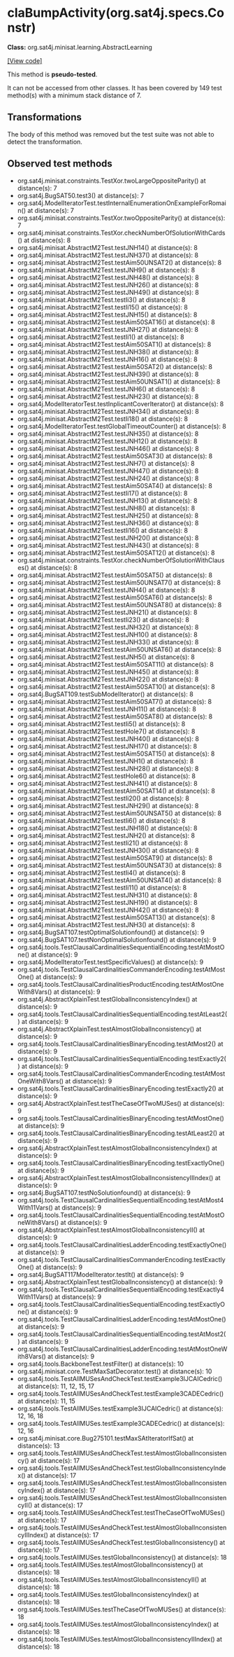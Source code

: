 # claBumpActivity(org.sat4j.specs.Constr)

**Class:** org.sat4j.minisat.learning.AbstractLearning

[[View code]](https://gitlab.ow2.org/sat4j/sat4j/blob/09e9173e400ea6c1794354ca54c36607c53391ff/org.sat4j.core/src/main/java//org/sat4j/minisat/learning/AbstractLearning.java#L68)

This method is **pseudo-tested**.


It can not be accessed from other classes. 
It has been covered by 149 test method(s) with a minimum stack distance of 7.

## Transformations

The body of this method was removed but the test suite was not able to detect the transformation.



## Observed test methods

* org.sat4j.minisat.constraints.TestXor.twoLargeOppositeParity() at distance(s): 7
* org.sat4j.BugSAT50.test3() at distance(s): 7
* org.sat4j.ModelIteratorTest.testInternalEnumerationOnExampleForRomain() at distance(s): 7
* org.sat4j.minisat.constraints.TestXor.twoOppositeParity() at distance(s): 7
* org.sat4j.minisat.constraints.TestXor.checkNumberOfSolutionWithCards() at distance(s): 8
* org.sat4j.minisat.AbstractM2Test.testJNH14() at distance(s): 8
* org.sat4j.minisat.AbstractM2Test.testJNH37() at distance(s): 8
* org.sat4j.minisat.AbstractM2Test.testAim50UNSAT2() at distance(s): 8
* org.sat4j.minisat.AbstractM2Test.testJNH9() at distance(s): 8
* org.sat4j.minisat.AbstractM2Test.testJNH48() at distance(s): 8
* org.sat4j.minisat.AbstractM2Test.testJNH26() at distance(s): 8
* org.sat4j.minisat.AbstractM2Test.testJNH49() at distance(s): 8
* org.sat4j.minisat.AbstractM2Test.testIi3() at distance(s): 8
* org.sat4j.minisat.AbstractM2Test.testIi15() at distance(s): 8
* org.sat4j.minisat.AbstractM2Test.testJNH15() at distance(s): 8
* org.sat4j.minisat.AbstractM2Test.testAim50SAT16() at distance(s): 8
* org.sat4j.minisat.AbstractM2Test.testJNH27() at distance(s): 8
* org.sat4j.minisat.AbstractM2Test.testIi1() at distance(s): 8
* org.sat4j.minisat.AbstractM2Test.testAim50SAT1() at distance(s): 8
* org.sat4j.minisat.AbstractM2Test.testJNH38() at distance(s): 8
* org.sat4j.minisat.AbstractM2Test.testJNH16() at distance(s): 8
* org.sat4j.minisat.AbstractM2Test.testAim50SAT2() at distance(s): 8
* org.sat4j.minisat.AbstractM2Test.testJNH39() at distance(s): 8
* org.sat4j.minisat.AbstractM2Test.testAim50UNSAT1() at distance(s): 8
* org.sat4j.minisat.AbstractM2Test.testJNH6() at distance(s): 8
* org.sat4j.minisat.AbstractM2Test.testJNH23() at distance(s): 8
* org.sat4j.ModelIteratorTest.testInplicantCoverIterator() at distance(s): 8
* org.sat4j.minisat.AbstractM2Test.testJNH34() at distance(s): 8
* org.sat4j.minisat.AbstractM2Test.testIi18() at distance(s): 8
* org.sat4j.ModelIteratorTest.testGlobalTimeoutCounter() at distance(s): 8
* org.sat4j.minisat.AbstractM2Test.testJNH35() at distance(s): 8
* org.sat4j.minisat.AbstractM2Test.testJNH12() at distance(s): 8
* org.sat4j.minisat.AbstractM2Test.testJNH46() at distance(s): 8
* org.sat4j.minisat.AbstractM2Test.testAim50SAT3() at distance(s): 8
* org.sat4j.minisat.AbstractM2Test.testJNH7() at distance(s): 8
* org.sat4j.minisat.AbstractM2Test.testJNH47() at distance(s): 8
* org.sat4j.minisat.AbstractM2Test.testJNH24() at distance(s): 8
* org.sat4j.minisat.AbstractM2Test.testAim50SAT4() at distance(s): 8
* org.sat4j.minisat.AbstractM2Test.testIi17() at distance(s): 8
* org.sat4j.minisat.AbstractM2Test.testJNH13() at distance(s): 8
* org.sat4j.minisat.AbstractM2Test.testJNH8() at distance(s): 8
* org.sat4j.minisat.AbstractM2Test.testJNH25() at distance(s): 8
* org.sat4j.minisat.AbstractM2Test.testJNH36() at distance(s): 8
* org.sat4j.minisat.AbstractM2Test.testIi16() at distance(s): 8
* org.sat4j.minisat.AbstractM2Test.testJNH20() at distance(s): 8
* org.sat4j.minisat.AbstractM2Test.testJNH43() at distance(s): 8
* org.sat4j.minisat.AbstractM2Test.testAim50SAT12() at distance(s): 8
* org.sat4j.minisat.constraints.TestXor.checkNumberOfSolutionWithClauses() at distance(s): 8
* org.sat4j.minisat.AbstractM2Test.testAim50SAT5() at distance(s): 8
* org.sat4j.minisat.AbstractM2Test.testAim50UNSAT7() at distance(s): 8
* org.sat4j.minisat.AbstractM2Test.testJNH4() at distance(s): 8
* org.sat4j.minisat.AbstractM2Test.testAim50SAT6() at distance(s): 8
* org.sat4j.minisat.AbstractM2Test.testAim50UNSAT8() at distance(s): 8
* org.sat4j.minisat.AbstractM2Test.testJNH21() at distance(s): 8
* org.sat4j.minisat.AbstractM2Test.testIi23() at distance(s): 8
* org.sat4j.minisat.AbstractM2Test.testJNH32() at distance(s): 8
* org.sat4j.minisat.AbstractM2Test.testJNH10() at distance(s): 8
* org.sat4j.minisat.AbstractM2Test.testJNH33() at distance(s): 8
* org.sat4j.minisat.AbstractM2Test.testAim50UNSAT6() at distance(s): 8
* org.sat4j.minisat.AbstractM2Test.testJNH5() at distance(s): 8
* org.sat4j.minisat.AbstractM2Test.testAim50SAT11() at distance(s): 8
* org.sat4j.minisat.AbstractM2Test.testJNH45() at distance(s): 8
* org.sat4j.minisat.AbstractM2Test.testJNH22() at distance(s): 8
* org.sat4j.minisat.AbstractM2Test.testAim50SAT10() at distance(s): 8
* org.sat4j.BugSAT109.testSubModelIterator() at distance(s): 8
* org.sat4j.minisat.AbstractM2Test.testAim50SAT7() at distance(s): 8
* org.sat4j.minisat.AbstractM2Test.testJNH11() at distance(s): 8
* org.sat4j.minisat.AbstractM2Test.testAim50SAT8() at distance(s): 8
* org.sat4j.minisat.AbstractM2Test.testIi5() at distance(s): 8
* org.sat4j.minisat.AbstractM2Test.testHole7() at distance(s): 8
* org.sat4j.minisat.AbstractM2Test.testJNH40() at distance(s): 8
* org.sat4j.minisat.AbstractM2Test.testJNH17() at distance(s): 8
* org.sat4j.minisat.AbstractM2Test.testAim50SAT15() at distance(s): 8
* org.sat4j.minisat.AbstractM2Test.testJNH1() at distance(s): 8
* org.sat4j.minisat.AbstractM2Test.testJNH28() at distance(s): 8
* org.sat4j.minisat.AbstractM2Test.testHole6() at distance(s): 8
* org.sat4j.minisat.AbstractM2Test.testJNH41() at distance(s): 8
* org.sat4j.minisat.AbstractM2Test.testAim50SAT14() at distance(s): 8
* org.sat4j.minisat.AbstractM2Test.testIi20() at distance(s): 8
* org.sat4j.minisat.AbstractM2Test.testJNH29() at distance(s): 8
* org.sat4j.minisat.AbstractM2Test.testAim50UNSAT5() at distance(s): 8
* org.sat4j.minisat.AbstractM2Test.testIi6() at distance(s): 8
* org.sat4j.minisat.AbstractM2Test.testJNH18() at distance(s): 8
* org.sat4j.minisat.AbstractM2Test.testJNH2() at distance(s): 8
* org.sat4j.minisat.AbstractM2Test.testIi21() at distance(s): 8
* org.sat4j.minisat.AbstractM2Test.testJNH30() at distance(s): 8
* org.sat4j.minisat.AbstractM2Test.testAim50SAT9() at distance(s): 8
* org.sat4j.minisat.AbstractM2Test.testAim50UNSAT3() at distance(s): 8
* org.sat4j.minisat.AbstractM2Test.testIi4() at distance(s): 8
* org.sat4j.minisat.AbstractM2Test.testAim50UNSAT4() at distance(s): 8
* org.sat4j.minisat.AbstractM2Test.testIi11() at distance(s): 8
* org.sat4j.minisat.AbstractM2Test.testJNH31() at distance(s): 8
* org.sat4j.minisat.AbstractM2Test.testJNH19() at distance(s): 8
* org.sat4j.minisat.AbstractM2Test.testJNH42() at distance(s): 8
* org.sat4j.minisat.AbstractM2Test.testAim50SAT13() at distance(s): 8
* org.sat4j.minisat.AbstractM2Test.testJNH3() at distance(s): 8
* org.sat4j.BugSAT107.testOptimalSolutionfound() at distance(s): 9
* org.sat4j.BugSAT107.testNonOptimalSolutionfound() at distance(s): 9
* org.sat4j.tools.TestClausalCardinalitiesSequentialEncoding.testAtMostOne() at distance(s): 9
* org.sat4j.ModelIteratorTest.testSpecificValues() at distance(s): 9
* org.sat4j.tools.TestClausalCardinalitiesCommanderEncoding.testAtMostOne() at distance(s): 9
* org.sat4j.tools.TestClausalCardinalitiesProductEncoding.testAtMostOneWith8Vars() at distance(s): 9
* org.sat4j.AbstractXplainTest.testGlobalInconsistencyIndex() at distance(s): 9
* org.sat4j.tools.TestClausalCardinalitiesSequentialEncoding.testAtLeast2() at distance(s): 9
* org.sat4j.AbstractXplainTest.testAlmostGlobalInconsistency() at distance(s): 9
* org.sat4j.tools.TestClausalCardinalitiesBinaryEncoding.testAtMost2() at distance(s): 9
* org.sat4j.tools.TestClausalCardinalitiesSequentialEncoding.testExactly2() at distance(s): 9
* org.sat4j.tools.TestClausalCardinalitiesCommanderEncoding.testAtMostOneWith8Vars() at distance(s): 9
* org.sat4j.tools.TestClausalCardinalitiesBinaryEncoding.testExactly2() at distance(s): 9
* org.sat4j.AbstractXplainTest.testTheCaseOfTwoMUSes() at distance(s): 9
* org.sat4j.tools.TestClausalCardinalitiesBinaryEncoding.testAtMostOne() at distance(s): 9
* org.sat4j.tools.TestClausalCardinalitiesBinaryEncoding.testAtLeast2() at distance(s): 9
* org.sat4j.AbstractXplainTest.testAlmostGlobalInconsistencyIndex() at distance(s): 9
* org.sat4j.tools.TestClausalCardinalitiesBinaryEncoding.testExactlyOne() at distance(s): 9
* org.sat4j.AbstractXplainTest.testAlmostGlobalInconsistencyIIIndex() at distance(s): 9
* org.sat4j.BugSAT107.testNoSolutionfound() at distance(s): 9
* org.sat4j.tools.TestClausalCardinalitiesSequentialEncoding.testAtMost4With11Vars() at distance(s): 9
* org.sat4j.tools.TestClausalCardinalitiesSequentialEncoding.testAtMostOneWith8Vars() at distance(s): 9
* org.sat4j.AbstractXplainTest.testAlmostGlobalInconsistencyII() at distance(s): 9
* org.sat4j.tools.TestClausalCardinalitiesLadderEncoding.testExactlyOne() at distance(s): 9
* org.sat4j.tools.TestClausalCardinalitiesCommanderEncoding.testExactlyOne() at distance(s): 9
* org.sat4j.BugSAT117ModelIterator.testIt() at distance(s): 9
* org.sat4j.AbstractXplainTest.testGlobalInconsistency() at distance(s): 9
* org.sat4j.tools.TestClausalCardinalitiesSequentialEncoding.testExactly4With11Vars() at distance(s): 9
* org.sat4j.tools.TestClausalCardinalitiesSequentialEncoding.testExactlyOne() at distance(s): 9
* org.sat4j.tools.TestClausalCardinalitiesLadderEncoding.testAtMostOne() at distance(s): 9
* org.sat4j.tools.TestClausalCardinalitiesSequentialEncoding.testAtMost2() at distance(s): 9
* org.sat4j.tools.TestClausalCardinalitiesLadderEncoding.testAtMostOneWith8Vars() at distance(s): 9
* org.sat4j.tools.BackboneTest.testFilter() at distance(s): 10
* org.sat4j.minisat.core.TestMaxSatDecorator.test() at distance(s): 10
* org.sat4j.tools.TestAllMUSesAndCheckTest.testExample3IJCAICedric() at distance(s): 11, 12, 15, 17
* org.sat4j.tools.TestAllMUSesAndCheckTest.testExample3CADECedric() at distance(s): 11, 15
* org.sat4j.tools.TestAllMUSes.testExample3IJCAICedric() at distance(s): 12, 16, 18
* org.sat4j.tools.TestAllMUSes.testExample3CADECedric() at distance(s): 12, 16
* org.sat4j.minisat.core.Bug275101.testMaxSAtIteratorIfSat() at distance(s): 13
* org.sat4j.tools.TestAllMUSesAndCheckTest.testAlmostGlobalInconsistency() at distance(s): 17
* org.sat4j.tools.TestAllMUSesAndCheckTest.testGlobalInconsistencyIndex() at distance(s): 17
* org.sat4j.tools.TestAllMUSesAndCheckTest.testAlmostGlobalInconsistencyIndex() at distance(s): 17
* org.sat4j.tools.TestAllMUSesAndCheckTest.testAlmostGlobalInconsistencyII() at distance(s): 17
* org.sat4j.tools.TestAllMUSesAndCheckTest.testTheCaseOfTwoMUSes() at distance(s): 17
* org.sat4j.tools.TestAllMUSesAndCheckTest.testAlmostGlobalInconsistencyIIIndex() at distance(s): 17
* org.sat4j.tools.TestAllMUSesAndCheckTest.testGlobalInconsistency() at distance(s): 17
* org.sat4j.tools.TestAllMUSes.testGlobalInconsistency() at distance(s): 18
* org.sat4j.tools.TestAllMUSes.testAlmostGlobalInconsistency() at distance(s): 18
* org.sat4j.tools.TestAllMUSes.testAlmostGlobalInconsistencyII() at distance(s): 18
* org.sat4j.tools.TestAllMUSes.testGlobalInconsistencyIndex() at distance(s): 18
* org.sat4j.tools.TestAllMUSes.testTheCaseOfTwoMUSes() at distance(s): 18
* org.sat4j.tools.TestAllMUSes.testAlmostGlobalInconsistencyIndex() at distance(s): 18
* org.sat4j.tools.TestAllMUSes.testAlmostGlobalInconsistencyIIIndex() at distance(s): 18

